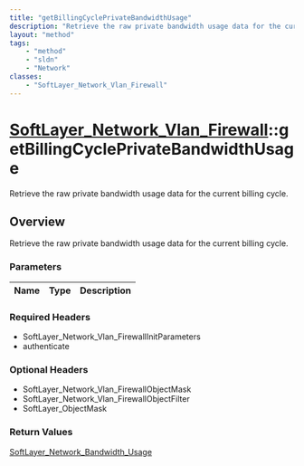 ```yaml
---
title: "getBillingCyclePrivateBandwidthUsage"
description: "Retrieve the raw private bandwidth usage data for the current billing cycle."
layout: "method"
tags:
    - "method"
    - "sldn"
    - "Network"
classes:
    - "SoftLayer_Network_Vlan_Firewall"
---
```

# [SoftLayer_Network_Vlan_Firewall](/reference/services/SoftLayer_Network_Vlan_Firewall)::getBillingCyclePrivateBandwidthUsage

Retrieve the raw private bandwidth usage data for the current billing cycle.


## Overview 
Retrieve the raw private bandwidth usage data for the current billing cycle.

### Parameters 
|Name | Type | Description |
| --- | --- | --- |


### Required Headers
* SoftLayer_Network_Vlan_FirewallInitParameters
* authenticate

### Optional Headers
* SoftLayer_Network_Vlan_FirewallObjectMask
* SoftLayer_Network_Vlan_FirewallObjectFilter
* SoftLayer_ObjectMask

### Return Values
<a href='/reference/datatypes/SoftLayer_Network_Bandwidth_Usage'>SoftLayer_Network_Bandwidth_Usage </a>

